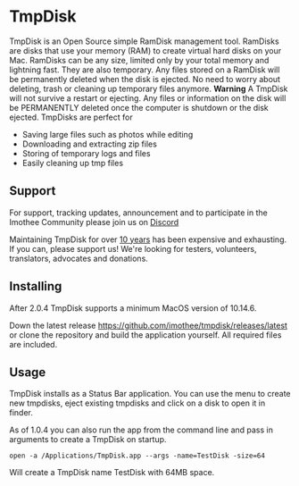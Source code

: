 TmpDisk
=======

TmpDisk is an Open Source simple RamDisk management tool. RamDisks are disks that use your memory (RAM) to create virtual hard disks on your Mac. RamDisks can be any size, limited only by your total memory and lightning fast. They are also temporary. Any files stored on a RamDisk will be permanently deleted when the disk is ejected. No need to worry about deleting, trash or cleaning up temporary files anymore. **Warning** A TmpDisk will not survive a restart or ejecting. Any files or information on the disk will be PERMANENTLY deleted once the computer is shutdown or the disk ejected. TmpDisks are perfect for 
* Saving large files such as photos while editing 
* Downloading and extracting zip files 
* Storing of temporary logs and files 
* Easily cleaning up tmp files

Support
-------

For support, tracking updates, announcement and to participate in the Imothee Community please join us on [Discord](https://discord.gg/5UgyRYaEq6)

Maintaining TmpDisk for over [10 years](https://www.macupdate.com/app/mac/44022/tmpdisk) has been expensive and exhausting. If you can, please support us! We're looking for testers, volunteers, translators, advocates and donations.

Installing
----------

After 2.0.4 TmpDisk supports a minimum MacOS version of 10.14.6.

Down the latest release https://github.com/imothee/tmpdisk/releases/latest or clone the repository and build the application yourself. All required files are included.

Usage
-----

TmpDisk installs as a Status Bar application. You can use the menu to create new tmpdisks, eject existing tmpdisks and click on a disk to open it in finder.

As of 1.0.4 you can also run the app from the command line and pass in arguments to create a TmpDisk on startup.

`open -a /Applications/TmpDisk.app --args -name=TestDisk -size=64`

Will create a TmpDisk name TestDisk with 64MB space.
